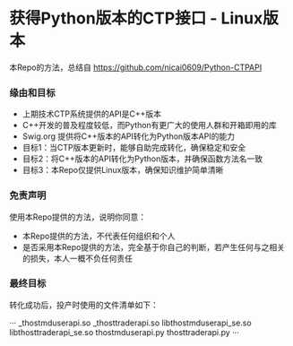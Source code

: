 # 获得Python版本的CTP接口 - Linux版本

本Repo的方法，总结自 https://github.com/nicai0609/Python-CTPAPI

### 缘由和目标

* 上期技术CTP系统提供的API是C++版本
* C++开发的普及程度较低，而Python有更广大的使用人群和开箱即用的库
* Swig.org 提供将C++版本的API转化为Python版本API的能力
* 目标1：当CTP版本更新时，能够自助完成转化，确保稳定和安全
* 目标2：将C++版本的API转化为Python版本，并确保函数方法名一致
* 目标3：本Repo仅提供Linux版本，确保知识维护简单清晰

### 免责声明

使用本Repo提供的方法，说明你同意：
* 本Repo提供的方法，不代表任何组织和个人
* 是否采用本Repo提供的方法，完全基于你自己的判断，若产生任何与之相关的损失，本人一概不负任何责任

### 最终目标

转化成功后，投产时使用的文件清单如下：

···
_thostmduserapi.so
_thosttraderapi.so
libthostmduserapi_se.so
libthosttraderapi_se.so
thostmduserapi.py
thosttraderapi.py
···
